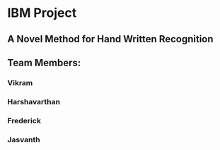 # IBM Project
## A Novel Method for Hand Written Recognition

## Team Members:
### Vikram
### Harshavarthan
### Frederick
### Jasvanth

